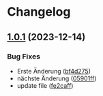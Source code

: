 # Changelog

## [1.0.1](https://github.com/mfd2007/release-test/compare/v1.0.0...v1.0.1) (2023-12-14)


### Bug Fixes

* Erste Änderung ([bf4d275](https://github.com/mfd2007/release-test/commit/bf4d27574b2911f99b92fa016a364a58405d7e7e))
* nächste Änderung ([05901ff](https://github.com/mfd2007/release-test/commit/05901ff4d9ca0d18554e3a75beb126e5e7613d16))
* update file ([fe2caff](https://github.com/mfd2007/release-test/commit/fe2caff79e7e5d7d9dce28326cd8d3fa4ee67dbf))
